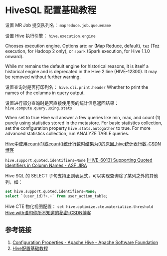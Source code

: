 # HiveSQL 配置基础教程


设置 MR Job 提交队列名：
`mapreduce.job.queuename`

设置 Hive 执行引擎：
`hive.execution.engine`

Chooses execution engine. Options are: `mr` (Map Reduce, default), `tez` (Tez execution, for Hadoop 2 only), or `spark` (Spark execution, for Hive 1.1.0 onward).

While mr remains the default engine for historical reasons, it is itself a historical engine and is deprecated in the Hive 2 line (HIVE-12300). It may be removed without further warning.


设置查询时是否打印列名：
`hive.cli.print.header`
Whether to print the names of the columns in query output.

设置进行部分查询时是否直接使用表的统计信息返回结果：
`hive.compute.query.using.stats`

When set to true Hive will answer a few queries like min, max, and count (1) purely using statistics stored in the metastore. For basic statistics collection, set the configuration property `hive.stats.autogather` to true. For more advanced statistics collection, run ANALYZE TABLE queries.

[Hive中使用count(1)或count()统计行数时结果为0的原因\_hive统计表行数-CSDN博客](https://blog.csdn.net/TomAndersen/article/details/106560747)


`hive.support.quoted.identifiers=None`
[\[HIVE-6013\] Supporting Quoted Identifiers in Column Names - ASF JIRA](https://issues.apache.org/jira/browse/HIVE-6013)

Hive SQL 的 SELECT 子句支持正则表达式，可以实现查询除了某列之外的其他列，如：
```sql
set hive.support.quoted.identifiers=None;
select `(user_id)?+.+` from user_action_table;
```


Hive CTE 物化视图配置：
`set hive.optimize.cte.materialize.threshold`
[Hive with语句你所不知道的秘密-CSDN博客](https://blog.csdn.net/godlovedaniel/article/details/115480115)

## 参考链接
1. [Configuration Properties - Apache Hive - Apache Software Foundation](https://cwiki.apache.org/confluence/display/Hive/Configuration+Properties)
2. [Hive配置基础教程](work/component/Big-Data/Apache-Hive/Hive配置基础教程.md)
